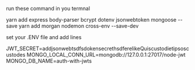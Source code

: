 run these command in you termnal

yarn add express body-parser bcrypt dotenv jsonwebtoken mongoose  --save 
yarn add morgan nodemon cross-env  --save-dev

set your .ENV file and add lines

JWT_SECRET=addjsonwebtsdfsdokensecrethsdferelikeQuiscustodietipsoscustodes
MONGO_LOCAL_CONN_URL=mongodb://127.0.0.1:27017/node-jwt
MONGO_DB_NAME=auth-with-jwts
